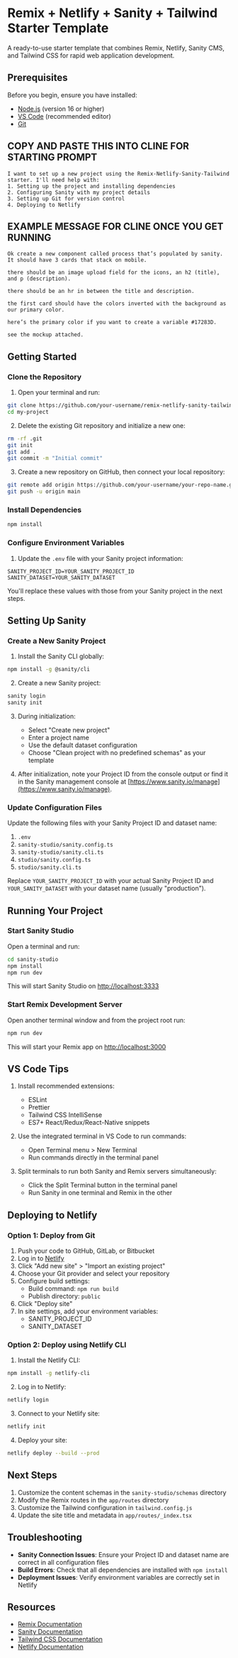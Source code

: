 # Remix + Netlify + Sanity + Tailwind Starter Template

A ready-to-use starter template that combines Remix, Netlify, Sanity CMS, and Tailwind CSS for rapid web application development.

## Prerequisites

Before you begin, ensure you have installed:

- [Node.js](https://nodejs.org/) (version 16 or higher)
- [VS Code](https://code.visualstudio.com/) (recommended editor)
- [Git](https://git-scm.com/)

## COPY AND PASTE THIS INTO CLINE FOR STARTING PROMPT

```
I want to set up a new project using the Remix-Netlify-Sanity-Tailwind starter. I'll need help with:
1. Setting up the project and installing dependencies
2. Configuring Sanity with my project details
3. Setting up Git for version control
4. Deploying to Netlify
```


## EXAMPLE MESSAGE FOR CLINE ONCE YOU GET RUNNING
```
Ok create a new component called process that’s populated by sanity. It should have 3 cards that stack on mobile.

there should be an image upload field for the icons, an h2 (title), and p (description). 

there should be an hr in between the title and description.

the first card should have the colors inverted with the background as our primary color.

here’s the primary color if you want to create a variable #17283D.

see the mockup attached.
```


## Getting Started

### Clone the Repository

1. Open your terminal and run:

```sh
git clone https://github.com/your-username/remix-netlify-sanity-tailwind-starter.git my-project
cd my-project
```

2. Delete the existing Git repository and initialize a new one:

```sh
rm -rf .git
git init
git add .
git commit -m "Initial commit"
```

3. Create a new repository on GitHub, then connect your local repository:

```sh
git remote add origin https://github.com/your-username/your-repo-name.git
git push -u origin main
```

### Install Dependencies

```sh
npm install
```

### Configure Environment Variables

1. Update the `.env` file with your Sanity project information:

```
SANITY_PROJECT_ID=YOUR_SANITY_PROJECT_ID
SANITY_DATASET=YOUR_SANITY_DATASET
```

You'll replace these values with those from your Sanity project in the next steps.

## Setting Up Sanity

### Create a New Sanity Project

1. Install the Sanity CLI globally:

```sh
npm install -g @sanity/cli
```

2. Create a new Sanity project:

```sh
sanity login
sanity init
```

3. During initialization:
   - Select "Create new project"
   - Enter a project name
   - Use the default dataset configuration
   - Choose "Clean project with no predefined schemas" as your template

4. After initialization, note your Project ID from the console output or find it in the Sanity management console at [https://www.sanity.io/manage](https://www.sanity.io/manage).

### Update Configuration Files

Update the following files with your Sanity Project ID and dataset name:

1. `.env`
2. `sanity-studio/sanity.config.ts`
3. `sanity-studio/sanity.cli.ts`
4. `studio/sanity.config.ts`
5. `studio/sanity.cli.ts`

Replace `YOUR_SANITY_PROJECT_ID` with your actual Sanity Project ID and `YOUR_SANITY_DATASET` with your dataset name (usually "production").

## Running Your Project

### Start Sanity Studio

Open a terminal and run:

```sh
cd sanity-studio
npm install
npm run dev
```

This will start Sanity Studio on [http://localhost:3333](http://localhost:3333)

### Start Remix Development Server

Open another terminal window and from the project root run:

```sh
npm run dev
```

This will start your Remix app on [http://localhost:3000](http://localhost:3000)

## VS Code Tips

1. Install recommended extensions:
   - ESLint
   - Prettier
   - Tailwind CSS IntelliSense
   - ES7+ React/Redux/React-Native snippets

2. Use the integrated terminal in VS Code to run commands:
   - Open Terminal menu > New Terminal
   - Run commands directly in the terminal panel

3. Split terminals to run both Sanity and Remix servers simultaneously:
   - Click the Split Terminal button in the terminal panel
   - Run Sanity in one terminal and Remix in the other

## Deploying to Netlify

### Option 1: Deploy from Git

1. Push your code to GitHub, GitLab, or Bitbucket
2. Log in to [Netlify](https://www.netlify.com/)
3. Click "Add new site" > "Import an existing project"
4. Choose your Git provider and select your repository
5. Configure build settings:
   - Build command: `npm run build`
   - Publish directory: `public`
6. Click "Deploy site"
7. In site settings, add your environment variables:
   - SANITY_PROJECT_ID
   - SANITY_DATASET

### Option 2: Deploy using Netlify CLI

1. Install the Netlify CLI:

```sh
npm install -g netlify-cli
```

2. Log in to Netlify:

```sh
netlify login
```

3. Connect to your Netlify site:

```sh
netlify init
```

4. Deploy your site:

```sh
netlify deploy --build --prod
```

## Next Steps

1. Customize the content schemas in the `sanity-studio/schemas` directory
2. Modify the Remix routes in the `app/routes` directory
3. Customize the Tailwind configuration in `tailwind.config.js`
4. Update the site title and metadata in `app/routes/_index.tsx`

## Troubleshooting

- **Sanity Connection Issues**: Ensure your Project ID and dataset name are correct in all configuration files
- **Build Errors**: Check that all dependencies are installed with `npm install`
- **Deployment Issues**: Verify environment variables are correctly set in Netlify

## Resources

- [Remix Documentation](https://remix.run/docs)
- [Sanity Documentation](https://www.sanity.io/docs)
- [Tailwind CSS Documentation](https://tailwindcss.com/docs)
- [Netlify Documentation](https://docs.netlify.com/)
